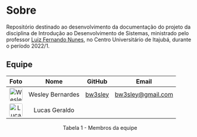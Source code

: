 # Sobre
Repositório destinado ao desenvolvimento da documentação do projeto da disciplina de Introdução ao Desenvolvimento de Sistemas, ministrado pelo professor [Luiz Fernando Nunes](https://www.linkedin.com/in/luiz-fernando-nunes-04185b25), no Centro Universitário de Itajubá, durante o período 2022/1.

## Equipe
<center>

| Foto | Nome | GitHub | Email |
| :----: | :----: | :------: | :-----: |
| <img src="https://avatars.githubusercontent.com/u/102110756?v=4" alt="Wesley's GitHub Image" width="36px" height="36px" style="border-radius: 4px;"> | Wesley Bernardes | [bw3sley](https://github.com/bw3sley) | <a href="mailto:bw3sley@gmail.com">bw3sley@gmail.com</a>
| <img src="https://avatars.githubusercontent.com/u/102110756?v=4" alt="Lucas' GitHub Image" width="36px" height="36px" style="border-radius: 4px;"> | Lucas Geraldo | []() |  <a href=""></a> |

</center>

<figcaption style="text-align: center">Tabela 1 - Membros da equipe</figcaption>